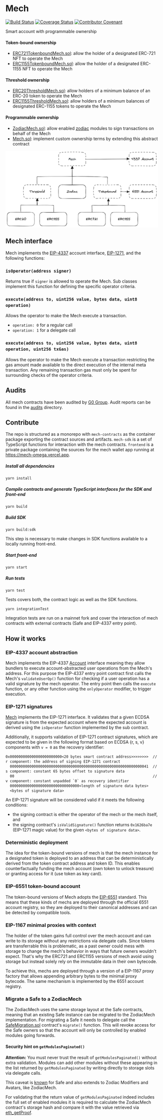 # Mech

[![Build Status](https://github.com/gnosis/mech/actions/workflows/ci.yml/badge.svg)](https://github.com/gnosis/mech/actions/workflows/ci.yml)
[![Coverage Status](https://coveralls.io/repos/github/gnosis/mech/badge.svg?branch=main&bust=1)](https://coveralls.io/github/gnosis/mech?branch=main)
[![Contributor Covenant](https://img.shields.io/badge/Contributor%20Covenant-2.1-4baaaa.svg)](https://github.com/gnosis/CODE_OF_CONDUCT)

Smart account with programmable ownership

#### Token-bound ownership

- [ERC721TokenboundMech.sol](contracts/ERC721TokenboundMech.sol): allow the holder of a designated ERC-721 NFT to operate the Mech
- [ERC1155TokenboundMech.sol](contracts/ERC721TokenboundMech.sol): allow the holder of a designated ERC-1155 NFT to operate the Mech

#### Threshold ownership

- [ERC20ThresholdMech.sol](contracts/ERC20ThresholdMech.sol): allow holders of a minimum balance of an ERC-20 token to operate the Mech
- [ERC1155ThresholdMech.sol](contracts/ERC1155ThresholdMech.sol): allow holders of a minimum balances of designated ERC-1155 tokens to operate the Mech

#### Programmable ownership

- [ZodiacMech.sol](contracts/ZodiacMech.sol): allow enabled [zodiac](https://github.com/gnosis/zodiac) modules to sign transactions on behalf of the Mech
- [Mech.sol](contracts/base/Mech.sol): implement custom ownership terms by extending this abstract contract

![mech hierarchy](docs/mech-hierarchy.png)

## Mech interface

Mech implements the [EIP-4337](https://eips.ethereum.org/EIPS/eip-4337) account interface, [EIP-1271](https://eips.ethereum.org/EIPS/eip-1271), and the following functions:

### `isOperator(address signer)`

Returns true if `signer` is allowed to operate the Mech.
Sub classes implement this function for defining the specific operator criteria.

### `execute(address to, uint256 value, bytes data, uint8 operation)`

Allows the operator to make the Mech execute a transaction.

- `operation: 0` for a regular call
- `operation: 1` for a delegate call

### `execute(address to, uint256 value, bytes data, uint8 operation, uint256 txGas)`

Allows the operator to make the Mech execute a transaction restricting the gas amount made available to the direct execution of the internal meta transaction.
Any remaining transaction gas must only be spent for surrounding checks of the operator criteria.

## Audits

All mech contracts have been audited by [G0 Group](https://github.com/g0-group). Audit reports can be found in the [audits](audits/) directory.

## Contribute

The repo is structured as a monorepo with `mech-contracts` as the container package exporting the contract sources and artifacts.
`mech-sdk` is a set of TypeScript functions for interaction with the mech contracts.
`frontend` is a private package containing the sources for the mech wallet app running at https://mech-omega.vercel.app.

##### Install all dependencies

```
yarn install
```

##### Compile contracts and generate TypeScript interfaces for the SDK and front-end

```
yarn build
```

##### Build SDK

```
yarn build:sdk
```

This step is necessary to make changes in SDK functions available to a locally running front-end.

##### Start front-end

```
yarn start
```

##### Run tests

```
yarn test
```

Tests covers both, the contract logic as well as the SDK functions.

```
yarn integrationTest
```

Integration tests are run on a mainnet fork and cover the interaction of mech contracts with external contracts (Safe and EIP-4337 entry point).

## How it works

### EIP-4337 account abstraction

Mech implements the EIP-4337 [Account](contracts/base/Account.sol) interface meaning they allow bundlers to execute account-abstracted user operations from the Mech's address.
For this purpose the EIP-4337 entry point contract first calls the Mech's `validateUserOp()` function for checking if a user operation has a valid signature by the mech operator.
The entry point then calls the `execute` function, or any other function using the `onlyOperator` modifier, to trigger execution.

### EIP-1271 signatures

[Mech](contracts/base/Mech.sol) implements the EIP-1271 interface.
It validates that a given ECDSA signature is from the expected account where the expected account is derived using the `isOperator` function implemented by the sub contract.

Additionally, it supports validation of EIP-1271 contract signatures, which are expected to be given in the following format based on ECDSA {r, s, v} components with `v = 0` as the recovery identifier:

```
0x000000000000000000000000<20 bytes smart contract address>>>>>>>>  // r component: the address of signing EIP-1271 contract
  0000000000000000000000000000000000000000000000000000000000000041  // s component: constant 65 bytes offset to signature data
  00                                                                // v component: constant unpadded `0` as recovery identifier
  00000000000000000000000000000000<length of signature data bytes>
  <bytes of signature data>
```

An EIP-1271 signature will be considered valid if it meets the following conditions:

- the signing contract is either the operator of the mech or the mech itself, and
- the signing contract's `isValidSignature()` function returns `0x1626ba7e` (EIP-1271 magic value) for the given `<bytes of signature data>`.

### Deterministic deployment

The idea for the token-bound versions of mech is that the mech instance for a designated token is deployed to an address that can be deterministically derived from the token contract address and token ID.
This enables counterfactually funding the mech account (own token to unlock treasure) or granting access for it (use token as key card).

### EIP-6551 token-bound account

The token-bound versions of Mech adopts the [EIP-6551](https://eips.ethereum.org/EIPS/eip-6551) standard.
This means that these kinds of mechs are deployed through the official 6551 account registry, so they are deployed to their canonical addresses and can be detected by compatible tools.

### EIP-1167 minimal proxies with context

The holder of the token gains full control over the mech account and can write to its storage without any restrictions via delegate calls.
Since tokens are transferrable this is problematic, as a past owner could mess with storage to change the mech's behavior in ways that future owners wouldn't expect.
That's why the ERC721 and ERC1155 versions of mech avoid using storage but instead solely rely on the immutable data in their own bytecode.

To achieve this, mechs are deployed through a version of a EIP-1167 proxy factory that allows appending arbitrary bytes to the minimal proxy bytecode.
The same mechanism is implemented by the 6551 account registry.

### Migrate a Safe to a ZodiacMech

The ZodiacMech uses the same storage layout at the Safe contracts, meaning that an existing Safe instance can be migrated to the ZodiacMech implementation.
For migrating a Safe it needs to delegate call the [SafeMigration.sol](contracts/libraries/SafeMigration.sol) contract's `migrate()` function.
This will revoke access for the Safe owners so that the account will only be controlled by enabled modules going forwards.

#### Security hint on `getModulesPaginated()`

**Attention:** You must never trust the result of `getModulesPaginated()` without extra validation.
Modules can add other modules without these appearing in the list returned by `getModulesPaginated` by writing directly to storage slots via delegate calls.

This caveat is [known](https://blog.openzeppelin.com/backdooring-gnosis-safe-multisig-wallets) for Safe and also extends to Zodiac Modifiers and Avatars, like ZodiacMech.

For validating that the return value of `getModulesPaginated` indeed includes the full set of enabled modules it is required to calculate the ZodiacMech contract's storage hash and compare it with the value retrieved via [eth_getProof](https://docs.infura.io/networks/ethereum/json-rpc-methods/eth_getproof).
